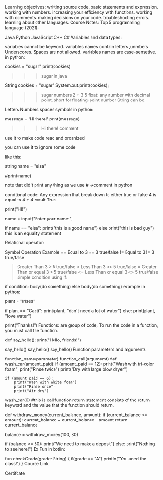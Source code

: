 Learning objectives:
writting source code.
basic statements and expression.
working with numbers.
increasing your efficiency with functions.
working with comments.
making decisions on your code.
troubleshooting errors.
learning about other languages.
Course Notes:
Top 5 programming language (2021):

Java
Python
JavaScript
C++
C#
Variables and data types:

variables cannot be keyword.
variables names contain letters ,unmbers Underscores.
Spaces are not allowed.
variables names are case-sensetive.
in python:

cookies = "sugar"
print(cookies)

>>> sugar
in java

String cookies = "sugar"
System.out.print(cookies);

>>> sugar
numbers
2 + 3 
>>> 5
float: any number with decimal point. short for floating-point number
String can be:

Letters
Numbers
spaces
symbols
in python:

message = 'Hi there!'
print(message)

>>> Hi there!
comment

use it to make code read and organized

you can use it to ignore some code

like this:

string name = "eisa"

#print(name)
>>> 
note that did't print any thing as we use # ->comment in python

condtional code: Any expression that break down to either true or false 4 is equal to 4 * 4 result True

print("HI!")

name = input("Enter your name:")

if name == "eisa":
    print("this is a good name")
else
    print("this is bad guy")
this is an equality statement

Relational operator:

Symbol	Operation	Example
==	Equal to	3 == 3 true/false
!=	Equal to	3 != 3 true/false
>	Greater Than	3 > 5 true/false
<	Less Than	3 <> 5 true/false
>=	Greater Than or equal	3 > 5 true/false
<=	Less Than or equal	3 <> 5 true/false
simple condition using if:

if condition:
    body(do something)
else
    body(do something)
example in python:

plant = "Irises"

if plant == "Cacti":
    print(plant, "don't need a lot of water")
else:
    print(plant, "love water")

print("Thanks!")
Functions: are group of code, To run the code in a function, you must call the function.

def say_hello():
    print("Hello, friends!")

say_hello()
say_hello()
say_hello()
Function parameters and arguments

function_name(parameter)
function_call(argumemt)
def wash_car(amount_paid):
    if (amount_paid == 12):
        print("Wash with tri-color foam")
        print("Rinse twice")
        print("Dry with large blow dryer")

    if (amount_paid == 6):
        print("Wash with white foam")
        print("Rinse once")
        print("Air dry") 

wash_car(6) #this is call function
return statement consists of the return keyword and the value that the function should return.

def withdraw_money(current_balance, amount):
    if (current_balance >= amount):
        current_balance = current_balance - amount
        return current_balance

balance = withdraw_money(100, 80)

if (balance <= 50):
    print("We need to make a deposit")
else:
    print("Nothing to see here!")
Ex Fun in kotlin:

fun checkGrade(grade: String) {
    if(grade == "A")
    printIn("You aced the class!")
}
Course Link

Certifcate
